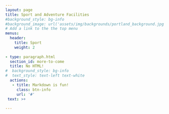 ```yaml
---
layout: page
title: Sport and Adventure Facilities 
#background_style: bg-info
#background_image: url('assets/img/backgrounds/portland_background.jpg')
# Add a link to the the top menu
menus:
  header:
    title: Sport
    weight: 2
    
- type: paragraph.html
  section_id: more-to-come
  title: No HTML!
#  background_style: bg-info
#  text_style: text-left text-white
  actions:
   - title: Markdown is fun!
     class: btn-info
     url: '#'
 text: >+
     
---
```

